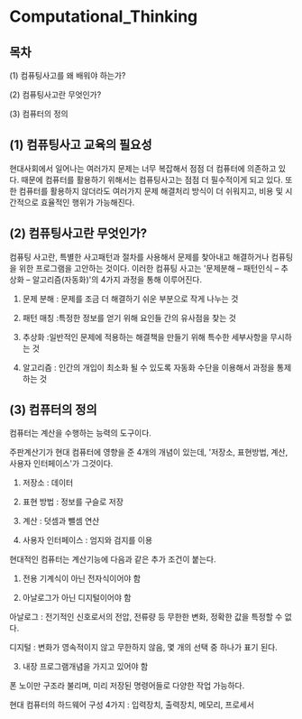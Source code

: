 # Computational_Thinking

## 목차

(1) 컴퓨팅사고를 왜 배워야 하는가?

(2) 컴퓨팅사고란 무엇인가?

(3) 컴퓨터의 정의



## (1) 컴퓨팅사고 교육의 필요성

현대사회에서 일어나는 여러가지 문제는 너무 복잡해서 점점 더 컴퓨터에 의존하고 있다. 
때문에 컴퓨터를 활용하기 위해서는 컴퓨팅사고는 점점 더 필수적이게 되고 있다.
또한 컴퓨터를 활용하지 않더라도 여러가지 문제 해결처리 방식이 더 쉬워지고, 비용 및 시간적으로 효율적인 행위가 가능해진다.


## (2) 컴퓨팅사고란 무엇인가?

컴퓨팅 사고란, 특별한 사고패턴과 절차를 사용해서 문제를 찾아내고 해결하거나 컴퓨팅을 위한 프로그램을 고안하는 것이다.
이러한 컴퓨팅 사고는 '문제분해 – 패턴인식 – 추상화 – 알고리즘(자동화)'의 4가지 과정을 통해 이루어진다.

1. 문제 분해 : 문제를 조금 더 해결하기 쉬운 부분으로 작게 나누는 것

2. 패턴 매칭 :특정한 정보를 얻기 위해 요인들 간의 유사점을 찾는 것

3. 추상화 :일반적인 문제에 적용하는 해결책을 만들기 위해 특수한 세부사항을 무시하는 것

4. 알고리즘 : 인간의 개입이 최소화 될 수 있도록 자동화 수단을 이용해서 과정을 통제하는 것


## (3) 컴퓨터의 정의

컴퓨터는 계산을 수행하는 능력의 도구이다.

주판계산기가 현대 컴퓨터에 영향을 준 4개의 개념이 있는데, '저장소, 표현방법, 계산, 사용자 인터페이스'가 그것이다. 

1. 저장소 : 데이터

2. 표현 방법 : 정보를 구슬로 저장

3. 계산 : 덧셈과 뺄셈 연산

4. 사용자 인터페이스 : 엄지와 검지를 이용

현대적인 컴퓨터는 계산기능에 다음과 같은 추가 조건이 붙는다.

1. 전용 기계식이 아닌 전자식이어야 함

2. 아날로그가 아닌 디지털이어야 함

  아날로그 : 전기적인 신호로서의 전압, 전류량 등 무한한 변화, 정확한 값을 특정할 수 없다.

  디지털 : 변화가 영속적이지 않고 무한하지 않음, 몇 개의 선택 중 하나가 표기 된다.

3. 내장 프로그램개념을 가지고 있어야 함

  폰 노이만 구조라 불리며, 미리 저장된 명령어들로 다양한 작업 가능하다.

  현대 컴퓨터의 하드웨어 구성 4가지 : 입력장치, 출력장치, 메모리, 프로세서


